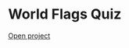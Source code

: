 # World Flags Quiz

<a href="https://updownupdown.github.io/flags" target="_blank" rel="noopener noreferrer">Open project</a>
